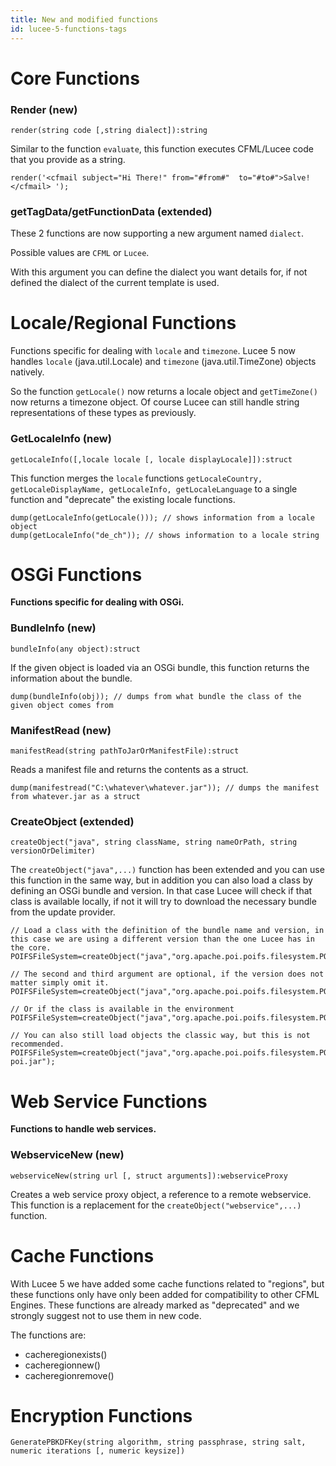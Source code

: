 ```yaml
---
title: New and modified functions
id: lucee-5-functions-tags
---
```


# Core Functions #

### Render (new) ###

`render(string code [,string dialect]):string`

Similar to the function `evaluate`, this function executes CFML/Lucee code that you provide as a string.

```luceescript
render('<cfmail subject="Hi There!" from="#from#"  to="#to#">Salve!</cfmail> ');
```

### getTagData/getFunctionData (extended) ###

These 2 functions are now supporting a new argument named `dialect`.

Possible values are `CFML` or `Lucee`.

With this argument you can define the dialect you want details for, if not defined the dialect of the current template is used.

# Locale/Regional Functions #

Functions specific for dealing with `locale` and  `timezone`. Lucee 5 now handles `locale` (java.util.Locale) and `timezone` (java.util.TimeZone) objects natively.

So the function `getLocale()` now returns a locale object and `getTimeZone()` now returns a timezone object. Of course Lucee can still handle string representations of these types as previously.

### GetLocaleInfo (new) ###

`getLocaleInfo([,locale locale [, locale displayLocale]]):struct`

This function merges the `locale` functions `getLocaleCountry, getLocaleDisplayName, getLocaleInfo, getLocaleLanguage` to a single function and "deprecate" the existing locale functions.

```luceescript
dump(getLocaleInfo(getLocale())); // shows information from a locale object
dump(getLocaleInfo("de_ch")); // shows information to a locale string
```

# OSGi Functions #

**Functions specific for dealing with OSGi.**

### BundleInfo (new) ###

`bundleInfo(any object):struct`

If the given object is loaded via an OSGi bundle, this function returns the information about the bundle.

```luceescript
dump(bundleInfo(obj)); // dumps from what bundle the class of the given object comes from
```

### ManifestRead (new) ###

`manifestRead(string pathToJarOrManifestFile):struct`

Reads a manifest file and returns the contents as a struct.

```luceescript
dump(manifestread("C:\whatever\whatever.jar")); // dumps the manifest from whatever.jar as a struct
```

### CreateObject (extended) ###

`createObject("java", string className, string nameOrPath, string versionOrDelimiter)`

The  `createObject("java",...)` function has been extended and you can use this function in the same way, but in addition you can also load a class by defining an OSGi bundle and version. In that case Lucee will check if that class is available locally, if not it will try to download the necessary bundle from the update provider.

```luceescript
// Load a class with the definition of the bundle name and version, in this case we are using a different version than the one Lucee has in the core.
POIFSFileSystem=createObject("java","org.apache.poi.poifs.filesystem.POIFSFileSystem","apache.poi","3.11.0");

// The second and third argument are optional, if the version does not matter simply omit it.
POIFSFileSystem=createObject("java","org.apache.poi.poifs.filesystem.POIFSFileSystem","apache.poi");

// Or if the class is available in the environment
POIFSFileSystem=createObject("java","org.apache.poi.poifs.filesystem.POIFSFileSystem");

// You can also still load objects the classic way, but this is not recommended.
POIFSFileSystem=createObject("java","org.apache.poi.poifs.filesystem.POIFSFileSystem","C:\whatever\apache-poi.jar");
```

# Web Service Functions #

**Functions to handle web services.**

### WebserviceNew (new) ###

`webserviceNew(string url [, struct arguments]):webserviceProxy`

Creates a web service proxy object, a reference to a remote webservice. This function is a replacement for the `createObject("webservice",...)` function.

# Cache Functions #

With Lucee 5 we have added some cache functions related to "regions", but these functions only have only been added for compatibility to other CFML Engines. These functions are already marked as "deprecated" and we strongly suggest not to use them in new code.

The functions are:

* cacheregionexists()
* cacheregionnew()
* cacheregionremove()

# Encryption Functions #

`GeneratePBKDFKey(string algorithm, string passphrase, string salt, numeric iterations [, numeric keysize])`
